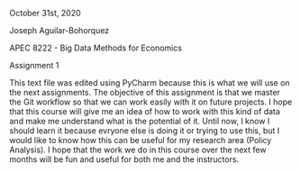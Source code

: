 October 31st, 2020

Joseph Aguilar-Bohorquez

APEC 8222 - Big Data Methods for Economics

Assignment 1

This text file was edited using PyCharm because this is what we will use on the next assignments.
The objective of this assignment is that we master the Git workflow so that we can work easily with it on future projects.
I hope that this course will give me an idea of how to work with this kind of data and make me understand what is the potential of it. 
Until now, I know I should learn it because evryone else is doing it or trying to use this, but I would like to know how this can be useful for my research area (Policy Analysis).
I hope that the work we do in this course over the next few months will be fun and useful for both me and the instructors.